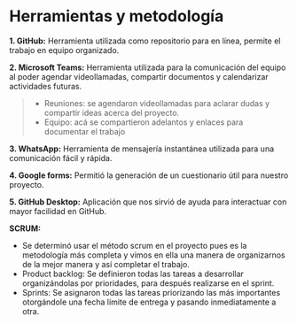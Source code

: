 # Herramientas y metodología

**1.	GitHub:**
Herramienta utilizada como repositorio para en línea,  permite el trabajo en equipo organizado.

**2.	Microsoft Teams:**
 Herramienta utilizada para la comunicación del equipo al poder agendar videollamadas, compartir documentos y calendarizar actividades futuras.
 > - 	Reuniones: se agendaron videollamadas para aclarar dudas y compartir ideas acerca del proyecto.
 > - 	Equipo: acá se compartieron adelantos y enlaces para documentar el trabajo

**3.	WhatsApp:**
 Herramienta de mensajería instantánea utilizada para una comunicación fácil y rápida.
 
 **4.	Google forms:**
 Permitió la generación de un cuestionario útil para nuestro proyecto.
 
  **5.	GitHub Desktop:**
Aplicación que nos sirvió de ayuda para interactuar con mayor facilidad en GitHub.
 
**SCRUM:**
*	Se determinó usar el método scrum en el proyecto pues es la metodología más completa y vimos en ella una manera de organizarnos de la mejor manera y así completar el trabajo.
* Product backlog: Se definieron todas las tareas a desarrollar organizándolas por prioridades, para después realizarse en el sprint.
* Sprints: Se asignaron todas las tareas priorizando las más importantes otorgándole una fecha límite de entrega y pasando inmediatamente a otra.

